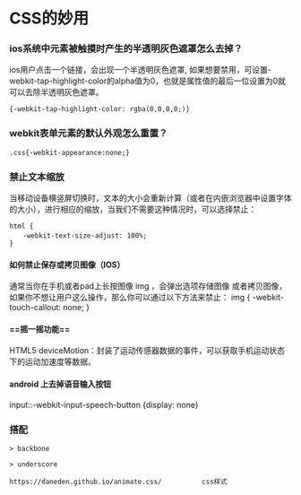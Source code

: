 # CSS的妙用

### ios系统中元素被触摸时产生的半透明灰色遮罩怎么去掉？
ios用户点击一个链接，会出现一个半透明灰色遮罩, 如果想要禁用，可设置-webkit-tap-highlight-color的alpha值为0，也就是属性值的最后一位设置为0就可以去除半透明灰色遮罩。

```
{-webkit-tap-highlight-color: rgba(0,0,0,0;)}
```

### webkit表单元素的默认外观怎么重置？

```
.css{-webkit-appearance:none;}
```

### 禁止文本缩放

当移动设备横竖屏切换时，文本的大小会重新计算（或者在内嵌浏览器中设置字体的大小），进行相应的缩放，当我们不需要这种情况时，可以选择禁止：

```
html {
　　-webkit-text-size-adjust: 100%;
}
```

#### 如何禁止保存或拷贝图像（IOS）
通常当你在手机或者pad上长按图像 img ，会弹出选项存储图像 或者拷贝图像，如果你不想让用户这么操作，那么你可以通过以下方法来禁止：
img { -webkit-touch-callout: none; }

#### ==摇一摇功能==
HTML5 deviceMotion：封装了运动传感器数据的事件，可以获取手机运动状态下的运动加速度等数据。


#### android 上去掉语音输入按钮
input::-webkit-input-speech-button {display: none}

### 搭配
```
> backbone

> underscore

https://daneden.github.io/animate.css/          css样式
```
